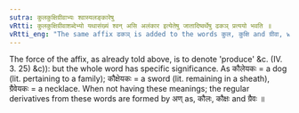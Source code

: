 ```yaml
---
sutra: कुलकुक्षिग्रीवाभ्यः श्वास्यलङ्कारेषु
vRtti: कुलकुक्षिग्रीवाशब्देभ्यो यथासंख्यं श्वन् असि अलंकार इत्येतेषु जातादिष्वर्थेषु ढकञ् प्रत्ययो भवति ॥
vRtti_eng: "The same affix ढकञ् is added to the words कुल, कुक्षि and ग्रीवा, when the whole words so formed mean respectively, 'a dog', 'a sword' and 'an ornament'."
---
```

The force of the affix, as already told above, is to denote 'produce' &c. (IV. 3. 25) &c)): but the whole word has specific significance. As कौलेयकः = a dog (lit. pertaining to a family); कौक्षेयकः = a sword (lit. remaining in a sheath), ग्रैवेयकः = a necklace. When not having these meanings; the regular derivatives from these words are formed by अण् as, कौलः, कौक्षः and ग्रैवः ॥
